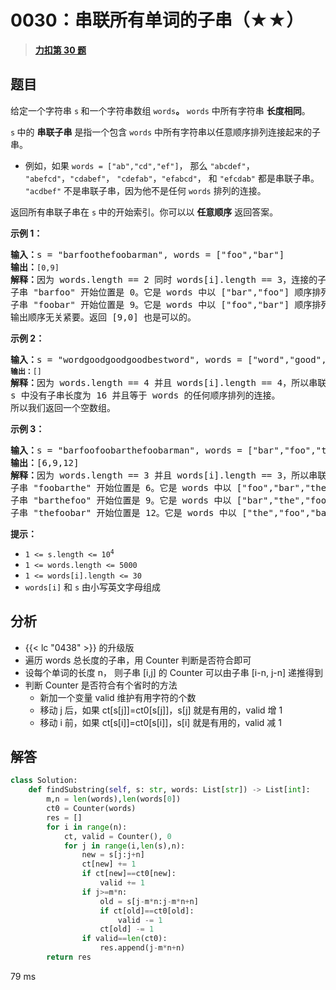 # 0030：串联所有单词的子串（★★）


> <u>**[力扣第 30 题](https://leetcode.cn/problems/substring-with-concatenation-of-all-words/)**</u>

## 题目

<p>给定一个字符串 <code>s</code><strong> </strong>和一个字符串数组 <code>words</code><strong>。</strong> <code>words</code> 中所有字符串 <strong>长度相同</strong>。</p>

<p> <code>s</code><strong> </strong>中的 <strong>串联子串</strong> 是指一个包含  <code>words</code> 中所有字符串以任意顺序排列连接起来的子串。</p>

<ul>
<li>例如，如果 <code>words = ["ab","cd","ef"]</code>， 那么 <code>"abcdef"</code>， <code>"abefcd"</code>，<code>"cdabef"</code>， <code>"cdefab"</code>，<code>"efabcd"</code>， 和 <code>"efcdab"</code> 都是串联子串。 <code>"acdbef"</code> 不是串联子串，因为他不是任何 <code>words</code> 排列的连接。</li>
</ul>

<p>返回所有串联子串在 <code>s</code><strong> </strong>中的开始索引。你可以以 <strong>任意顺序</strong> 返回答案。</p>



<p><strong>示例 1：</strong></p>

<pre>
<strong>输入：</strong>s = "barfoothefoobarman", words = ["foo","bar"]
<strong>输出：</strong><code>[0,9]</code>
<strong>解释：</strong>因为 words.length == 2 同时 words[i].length == 3，连接的子字符串的长度必须为 6。
子串 "barfoo" 开始位置是 0。它是 words 中以 ["bar","foo"] 顺序排列的连接。
子串 "foobar" 开始位置是 9。它是 words 中以 ["foo","bar"] 顺序排列的连接。
输出顺序无关紧要。返回 [9,0] 也是可以的。
</pre>

<p><strong>示例 2：</strong></p>

<pre>
<strong>输入：</strong>s = "wordgoodgoodgoodbestword", words = ["word","good","best","word"]
<code><strong>输出：</strong>[]</code>
<strong>解释：</strong>因为<strong> </strong>words.length == 4 并且 words[i].length == 4，所以串联子串的长度必须为 16。
s 中没有子串长度为 16 并且等于 words 的任何顺序排列的连接。
所以我们返回一个空数组。
</pre>

<p><strong>示例 3：</strong></p>

<pre>
<strong>输入：</strong>s = "barfoofoobarthefoobarman", words = ["bar","foo","the"]
<strong>输出：</strong>[6,9,12]
<strong>解释：</strong>因为 words.length == 3 并且 words[i].length == 3，所以串联子串的长度必须为 9。
子串 "foobarthe" 开始位置是 6。它是 words 中以 ["foo","bar","the"] 顺序排列的连接。
子串 "barthefoo" 开始位置是 9。它是 words 中以 ["bar","the","foo"] 顺序排列的连接。
子串 "thefoobar" 开始位置是 12。它是 words 中以 ["the","foo","bar"] 顺序排列的连接。</pre>



<p><strong>提示：</strong></p>

<ul>
<li><code>1 &lt;= s.length &lt;= 10<sup>4</sup></code></li>
<li><code>1 &lt;= words.length &lt;= 5000</code></li>
<li><code>1 &lt;= words[i].length &lt;= 30</code></li>
<li><code>words[i]</code> 和 <code>s</code> 由小写英文字母组成</li>
</ul>


## 分析

- {{< lc "0438" >}} 的升级版
- 遍历 words 总长度的子串，用 Counter 判断是否符合即可
- 设每个单词的长度 n， 则子串 [i,j] 的 Counter 可以由子串 [i-n, j-n] 递推得到
- 判断 Counter 是否符合有个省时的方法
	- 新加一个变量 valid 维护有用字符的个数
	- 移动 j 后，如果 ct[s[j]]=ct0[s[j]]，s[j] 就是有用的，valid 增 1
	- 移动 i 前，如果 ct[s[i]]=ct0[s[i]]，s[i] 就是有用的，valid 减 1
## 解答

```python
class Solution:
    def findSubstring(self, s: str, words: List[str]) -> List[int]:
        m,n = len(words),len(words[0])
        ct0 = Counter(words)
        res = []
        for i in range(n):
            ct, valid = Counter(), 0
            for j in range(i,len(s),n):
                new = s[j:j+n]
                ct[new] += 1
                if ct[new]==ct0[new]:
                    valid += 1
                if j>=m*n:
                    old = s[j-m*n:j-m*n+n]
                    if ct[old]==ct0[old]:
                        valid -= 1
                    ct[old] -= 1
                if valid==len(ct0):
                    res.append(j-m*n+n)
        return res
```
79 ms
